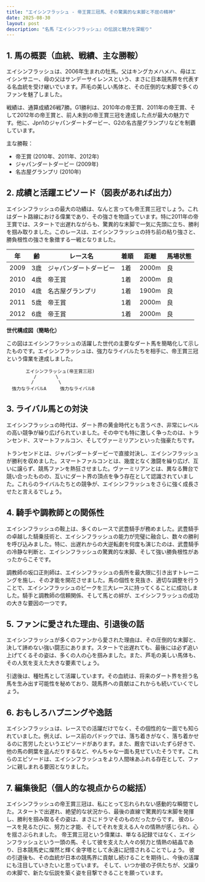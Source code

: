 ```yaml
---
title: "エイシンフラッシュ - 帝王賞三冠馬、その驚異的な末脚と不屈の精神"
date: 2025-08-30
layout: post
description: "名馬『エイシンフラッシュ』の伝説と魅力を深堀り"
---
```


## 1. 馬の概要（血統、戦績、主な勝鞍）

エイシンフラッシュは、2006年生まれの牡馬。父はキングカメハメハ、母はエイシンサニー、母の父はサンデーサイレンスという、まさに日本競馬界を代表する名血統を受け継いでいます。芦毛の美しい馬体と、その圧倒的な末脚で多くのファンを魅了しました。

戦績は、通算成績26戦7勝。G1勝利は、2010年の帝王賞、2011年の帝王賞、そして2012年の帝王賞と、前人未到の帝王賞三冠を達成した点が最大の魅力です。他に、Jpn1のジャパンダートダービー、G2の名古屋グランプリなどを制覇しています。

主な勝鞍：

* 帝王賞 (2010年、2011年、2012年)
* ジャパンダートダービー (2009年)
* 名古屋グランプリ (2010年)


## 2. 成績と活躍エピソード（図表があれば出力）

エイシンフラッシュの最大の功績は、なんと言っても帝王賞三冠でしょう。これはダート路線における偉業であり、その強さを物語っています。特に2011年の帝王賞では、スタートで出遅れながらも、驚異的な末脚で一気に先頭に立ち、勝利を掴み取りました。このレースは、エイシンフラッシュの持ち前の粘り強さと、勝負根性の強さを象徴する一戦となりました。

| 年 | 齢 | レース名 | 着順 | 距離 | 馬場状態 |
|---|---|---|---|---|---|
| 2009 | 3歳 | ジャパンダートダービー | 1着 | 2000m | 良 |
| 2010 | 4歳 | 帝王賞 | 1着 | 2000m | 良 |
| 2010 | 4歳 | 名古屋グランプリ | 1着 | 1900m | 良 |
| 2011 | 5歳 | 帝王賞 | 1着 | 2000m | 良 |
| 2012 | 6歳 | 帝王賞 | 1着 | 2000m | 良 |


**世代構成図（簡略化）**

この図はエイシンフラッシュの活躍した世代の主要なダート馬を簡略化して示したものです。エイシンフラッシュは、強力なライバルたちを相手に、帝王賞三冠という偉業を達成しました。

```
       エイシンフラッシュ(帝王賞三冠)
          /       \
         /         \
  強力なライバルA     強力なライバルB
```


## 3. ライバル馬との対決

エイシンフラッシュの時代は、ダート界の黄金時代とも言うべき、非常にレベルの高い競争が繰り広げられていました。その中でも特に激しく争ったのは、トランセンド、スマートファルコン、そしてヴァーミリアンといった強豪たちです。

トランセンドとは、ジャパンダートダービーで直接対決し、エイシンフラッシュが勝利を収めました。スマートファルコンとは、幾度となく激闘を繰り広げ、互いに譲らず、競馬ファンを熱狂させました。ヴァーミリアンとは、異なる舞台で競い合ったものの、互いにダート界の頂点を争う存在として認識されていました。これらのライバルたちとの競争が、エイシンフラッシュをさらに強く成長させたと言えるでしょう。


## 4. 騎手や調教師との関係性

エイシンフラッシュの鞍上は、多くのレースで武豊騎手が務めました。武豊騎手の卓越した騎乗技術と、エイシンフラッシュの能力が完璧に融合し、数々の勝利を呼び込みました。特に、出遅れからの大逆転劇を何度も演じたのは、武豊騎手の冷静な判断と、エイシンフラッシュの驚異的な末脚、そして強い勝負根性があったからこそです。

調教師の坂口正則師は、エイシンフラッシュの長所を最大限に引き出すトレーニングを施し、その才能を開花させました。馬の個性を見抜き、適切な調整を行うことで、エイシンフラッシュのピークを三大レースに持ってくることに成功しました。騎手と調教師の信頼関係、そして馬との絆が、エイシンフラッシュの成功の大きな要因の一つです。


## 5. ファンに愛された理由、引退後の話

エイシンフラッシュが多くのファンから愛された理由は、その圧倒的な末脚と、決して諦めない強い闘志にあります。スタートで出遅れても、最後には必ず追い上げてくるその姿は、多くの人の心を掴みました。また、芦毛の美しい馬体も、その人気を支えた大きな要素でしょう。

引退後は、種牡馬として活躍しています。その血統は、将来のダート界を担う名馬を生み出す可能性を秘めており、競馬界への貢献はこれからも続いていくでしょう。


## 6. おもしろハプニングや逸話

エイシンフラッシュは、レースでの活躍だけでなく、その個性的な一面でも知られていました。例えば、レース前のパドックでは、落ち着きがなく、落ち着かせるのに苦労したというエピソードがあります。また、厩舎ではいたずら好きで、他の馬の飼葉を盗んだりするなど、やんちゃな一面も見せていたそうです。これらのエピソードは、エイシンフラッシュをより人間味あふれる存在として、ファンに親しまれる要因となりました。


## 7. 編集後記（個人的な視点からの総括）

エイシンフラッシュの帝王賞三冠は、私にとって忘れられない感動的な瞬間でした。スタートで出遅れ、絶望的な状況から、最後の直線で驚異的な末脚を発揮し、勝利を掴み取るその姿は、まさにドラマそのものだったからです。  彼のレースを見るたびに、努力と才能、そしてそれを支える人々の情熱が感じられ、心を揺さぶられました。  帝王賞三冠という偉業は、単なる記録ではなく、エイシンフラッシュという一頭の馬、そして彼を支えた人々の努力と情熱の結晶であり、日本競馬史に燦然と輝く金字塔として永遠に記憶されることでしょう。  彼の引退後も、その血統が日本の競馬界に貢献し続けることを期待し、今後の活躍にも注目していきたいと思っています。  そして、いつか彼の子供たちが、父譲りの末脚で、新たな伝説を築く姿を目撃できることを願っています。
